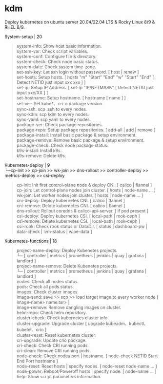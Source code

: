 # kdm

Deploy kubernetes on ubuntu server 20.04/22.04 LTS & Rocky Linux 8/9 & RHEL 8/9.  
  
System-setup | 20  
 > system-info: Show host basic information.  
 > system-var: Check script variables.  
 > system-conf: Configure file & directory.  
 > system-check: Check node basic status.  
 > system-date: Check system time-zone.  
 > set-ssh-key: Let ssh login without password. [ host | renew ]  
 > set-hosts: Setup hosts. [ hosts "m" "Start" "End" "w" "Start" "End" [ Detect NETID just input xxx xxx ] ]  
 > set-ip: Setup IP Address. [ set-ip "IP/NETMASK" [ Detect NETID just input xxx/XX ] ]  
 > set-hostname: Setup hostname. [ hostname [ name ] ]  
 > set-ver: Set kube*、cri-o package version  
 > sync-ssh: scp .ssh to every nodes.  
 > sync-kdm: scp kdm to every nodes.  
 > sync-yaml: scp yaml to every nodes.  
 > package-ver: Check package repositories.  
 > package-repo: Setup package repositories. [ add-all | add | remove ]  
 > package-install: Install basic package & setup environment.  
 > package-remove: Remove basic package & setup environment.  
 > package-check: Check node package status.  
 > k9s-install: Install k9s.  
 > k9s-remove: Delete k9s.  

Kubernetes-deploy | 9  
  └─cp-init >> cp-join >> wk-join >> dns-rollout >> controller-deploy >> metrics-deploy >> csi-deploy  
 > cp-init: Init first control-plane node & deploy CNI. [ calico | flannel ]  
 > cp-join:  Let control-plane nodes join cluster. [ hosts | node-name ... ]  
 > wk-join: Let worker nodes join cluster. [ hosts | node-name ... ]  
 > cni-deploy: Deploy kubernetes CNI. [ calico | flannel ]  
 > cni-remove: Delete kubernetes CNI. [ calico | flannel ]  
 > dns-rollout: Rollout coredns & calico-api-server. [ if pod present ]  
 > csi-deploy: Deploy kubernetes CSI. [ local-path | rook-ceph ]  
 > csi-remove: Delete kubernetes CSI. [ local-path | rook-ceph ]  
 > csi-rook: Check rook status or DataDir. [ status | dashboard-pw | data-check | lvm-status | wipe-data ]  

Kubernetes-functions | 18  
 > project-name-deploy: Deploy Kubenetes projects.  
  └─ [ controller | metrics | prometheus | jenkins | quay | grafana | landlord  ]  
 > project-name-remove: Delete Kubenetes projects.  
  └─ [ controller | metrics | prometheus | jenkins | quay | grafana | landlord  ]  
 > nodes: Check all nodes status.  
 > pods: Check all pods status.  
 > images: Check cluster images.  
 > image-send: save >> scp >> load target image to every worker node [ image-name> name.tar> ]  
 > image-remove: Remove dangling images on cluster.  
 > helm-repo: Check helm repository.  
 > cluster-check: Check kubernetes cluster info.  
 > cluster-upgrade: Upgrade cluster [ upgrade kubeadm、kubectl、kubelet、crio ]  
 > cluster-reset: Reset kubernetes cluster.  
 > cri-upgrade: Update crio package.  
 > cri-check: Check CRI running pods.  
 > cri-clean: Remove CRI running pods.  
 > node-check: Check nodes port | hostname. [ node-check NETID Start End Port hostname ]  
 > node-reset: Reset hosts | specify nodes. [ node-reset node-name ... ]  
 > node-power: Reboot/Poweroff hosts | specify node. [ node-name ... ]  
 > help: Show script parameters information.  
